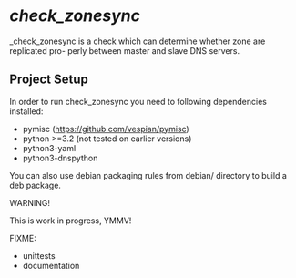 # _check_zonesync_

_check_zonesync is a check which can determine whether zone are replicated pro-
perly between master and slave DNS servers.

## Project Setup

In order to run check_zonesync you need to following dependencies installed:
- pymisc (https://github.com/vespian/pymisc)
- python >=3.2 (not tested on earlier versions)
- python3-yaml
- python3-dnspython

You can also use debian packaging rules from debian/ directory to build a deb
package.


WARNING!

This is work in progress, YMMV!

FIXME:
 - unittests
 - documentation
